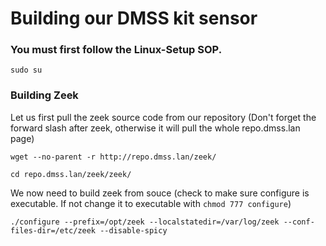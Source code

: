 # Building our DMSS kit sensor

### You must first follow the Linux-Setup SOP.

`sudo su`

### Building Zeek

Let us first pull the zeek source code from our repository (Don't forget the forward slash after zeek, otherwise it will pull the whole repo.dmss.lan page)

```
wget --no-parent -r http://repo.dmss.lan/zeek/

cd repo.dmss.lan/zeek/zeek/
```

We now need to build zeek from souce (check to make sure configure is executable. If not change it to executable with `chmod 777 configure`)

```
./configure --prefix=/opt/zeek --localstatedir=/var/log/zeek --conf-files-dir=/etc/zeek --disable-spicy 
```